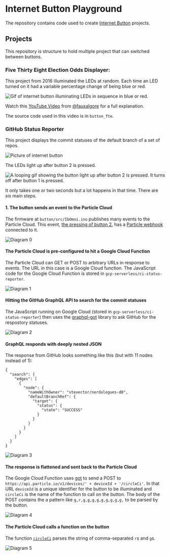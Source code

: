 # Internet Button Playground

The repository contains code used to create [Internet Button](https://store.particle.io/products/internet-button) projects.

## Projects

This repository is structure to hold multiple project that can switched between buttons.

### Five Thirty Eight Election Odds Displayer:

This project from 2016 illuminated the LEDs at random. Each time an LED turned on it had a variable percentage change of being blue or red.

![Gif of internet button illuminating LEDs in sequence in blue or red.](https://raw.githubusercontent.com/stevector/internet-button-playground/e3140c7b876f8c8ea715441e7e397741c05e7603/documentation/images/538.gif)

Watch this [YouTube Video](https://www.youtube.com/watch?v=ujS55u_myBg) from [@fauxalgore](https://github.com/fauxalgore) for a full explanation.

The source code used in this video is in `button_fte`.

### GitHub Status Reporter

This project displays the commit statuses of the default branch of a set of repos.

![Picture of internet button](https://raw.githubusercontent.com/stevector/internet-button-playground/64ca909a44d291400613668117435c3545ed1c01/documentation/images/ci-display-print.jpg)

The LEDs light up after button 2 is pressed.

![A looping gif showing the button light up after button 2 is pressed. It turns off after button 1 is pressed.](https://raw.githubusercontent.com/stevector/internet-button-playground/64ca909a44d291400613668117435c3545ed1c01/documentation/images/button-press.gif)

It only takes one or two seconds but a lot happens in that time. There are six main steps.

#### 1. The button sends an event to the Particle Cloud

The firmware  at `button/src/IbOmni.ino` publishes many events to the Particle Cloud. This event, [the pressing of button 2](https://github.com/stevector/internet-button-playground/blob/315cb6d5e9ec59e1ecf33497a2a90b981b619b30/button/src/IbOmni.ino#L107), has a [Particle webhook](https://docs.particle.io/reference/device-cloud/webhooks/) connected to it.

![Diagram 0](https://raw.githubusercontent.com/stevector/internet-button-playground/64ca909a44d291400613668117435c3545ed1c01/documentation/images/CI_diplay_diagram0.jpg)

#### The Particle Cloud is pre-configured to hit a Google Cloud Function

The Particle Cloud can GET or POST to arbitrary URLs in response to events.
The URL in this case is a Google Cloud function.
The JavaScript code for the Google Cloud Function is stored in `gcp-serverless/ci-status-reporter`.

![Diagram 1](https://raw.githubusercontent.com/stevector/internet-button-playground/64ca909a44d291400613668117435c3545ed1c01/documentation/images/CI_diplay_diagram1.jpg)

#### Hitting the GitHub GraphQL API to search for the commit statuses

The JavaScript running on Google Cloud (stored in `gcp-serverless/ci-status-reporter`) then uses the [graphql-got](https://www.npmjs.com/package/graphql-got) library to ask GitHub for the respostory statuses.

![Diagram 2](https://raw.githubusercontent.com/stevector/internet-button-playground/64ca909a44d291400613668117435c3545ed1c01/documentation/images/CI_diplay_diagram2.jpg)

#### GraphQL responds with deeply nested JSON

The response from GitHub looks something like this (but with 11 nodes instead of 1):

```
{
  "search": {
    "edges": [
      {
        "node": {
          "nameWithOwner": "stevector/nerdologues-d8",
          "defaultBranchRef": {
            "target": {
              "status": {
                "state": "SUCCESS"
              }
            }
          }
        }
      }
    ]
  }
}
```

![Diagram 3](https://raw.githubusercontent.com/stevector/internet-button-playground/64ca909a44d291400613668117435c3545ed1c01/documentation/images/CI_diplay_diagram3.jpg)

#### The response is flattened and sent back to the Particle Cloud

The Google Cloud Function uses [got](https://www.npmjs.com/package/got) to send a POST to `https://api.particle.io/v1/devices/' + deviceId + '/circleCi'`.
In that URL `deviceId` is a unique identifier for the button to be illuminated and `circleCi` is the name of the function to call on the button.
The body of the POST contains the a pattern like `g,r,g,g,g,g,g,g,g,g,g,` to be parsed by the button.

![Diagram 4](https://raw.githubusercontent.com/stevector/internet-button-playground/64ca909a44d291400613668117435c3545ed1c01/documentation/images/CI_diplay_diagram4.jpg)

#### The Particle Cloud calls a function on the button

The function [`circleCi`](https://github.com/stevector/internet-button-playground/blob/bd152047d8685e69e63d6b8f1e573f1ed57d7f72/button/src/IbOmni.ino#L231) parses the string of comma-separated `r`s and `g`s.

![Diagram 5](https://raw.githubusercontent.com/stevector/internet-button-playground/64ca909a44d291400613668117435c3545ed1c01/documentation/images/CI_diplay_diagram5.jpg)

